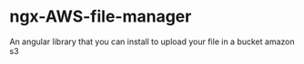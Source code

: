 # ngx-AWS-file-manager
An angular library that you can install to upload your file in a bucket amazon s3
